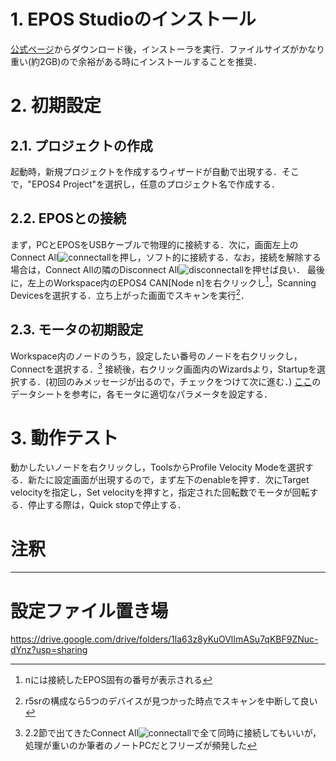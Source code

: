 # 1. EPOS Studioのインストール
[公式ページ](https://www.maxongroup.co.jp/maxon/view/content/epos-detailsite)からダウンロード後，インストーラを実行．ファイルサイズがかなり重い(約2GB)ので余裕がある時にインストールすることを推奨．
# 2. 初期設定
## 2.1. プロジェクトの作成
起動時，新規プロジェクトを作成するウィザードが自動で出現する．そこで，"EPOS4 Project"を選択し，任意のプロジェクト名で作成する．
## 2.2. EPOSとの接続
まず，PCとEPOSをUSBケーブルで物理的に接続する．次に，画面左上のConnect All![connectall](uploads/cb18436dd25b30142841176888f50be7/connectall.png)を押し，ソフト的に接続する．なお，接続を解除する場合は，Connect Allの隣のDisconnect All![disconnectall](uploads/e4aa65364dcd22275eb94c0fe8e431a5/disconnectall.png)を押せば良い．
最後に，左上のWorkspace内のEPOS4 CAN[Node n]を右クリックし[^1]，Scanning Devicesを選択する．立ち上がった画面でスキャンを実行[^2]．
[^1]:nには接続したEPOS固有の番号が表示される
[^2]:r5srの構成なら5つのデバイスが見つかった時点でスキャンを中断して良い
## 2.3. モータの初期設定
Workspace内のノードのうち，設定したい番号のノードを右クリックし，Connectを選択する．[^3]
接続後，右クリック画面内のWizardsより，Startupを選択する．(初回のみメッセージが出るので，チェックをつけて次に進む．)
[ここ](足回りモータリスト)のデータシートを参考に，各モータに適切なパラメータを設定する．
[^3]:2.2節で出てきたConnect All![connectall](uploads/cb18436dd25b30142841176888f50be7/connectall.png)で全て同時に接続してもいいが，処理が重いのか筆者のノートPCだとフリーズが頻発した
# 3. 動作テスト
動かしたいノードを右クリックし，ToolsからProfile Velocity Modeを選択する．新たに設定画面が出現するので，まず左下のenableを押す．次にTarget velocityを指定し，Set velocityを押すと，指定された回転数でモータが回転する．停止する際は，Quick stopで停止する．
# 注釈
----
# 設定ファイル置き場

https://drive.google.com/drive/folders/1la63z8yKuOVlImASu7qKBF9ZNuc-dYnz?usp=sharing